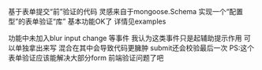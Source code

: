 基于表单提交“前”验证的代码
灵感来自于mongoose.Schema 实现一个“配置型”的表单验证“库” 基本功能OK了 详情见examples

功能中未加入blur input change 等事件 我认为这类事件只是起辅助提示作用 可以单独拿出来写 混合在其中会导致代码更臃肿 submit还会校验最后一次
PS:这个表单验证应该能解决大部分form 前端验证问题了吧